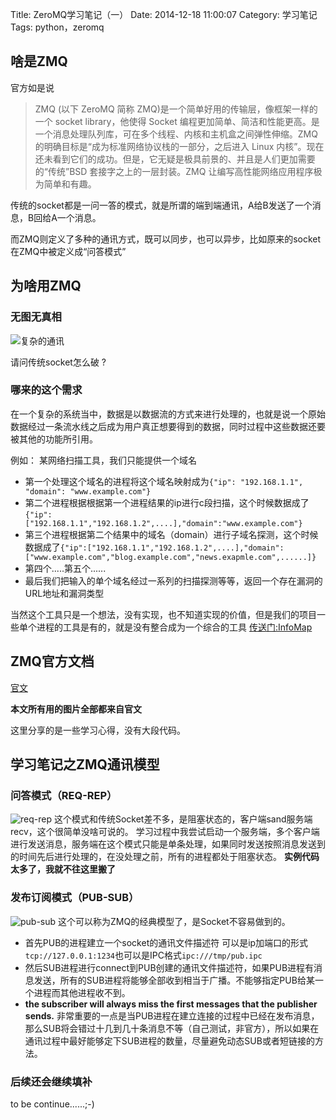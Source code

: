 Title: ZeroMQ学习笔记（一）
Date: 2014-12-18 11:00:07
Category: 学习笔记
Tags: python，zeromq

## 啥是ZMQ
官方如是说
> ZMQ (以下 ZeroMQ 简称 ZMQ)是一个简单好用的传输层，像框架一样的一个 socket library，他使得 Socket 编程更加简单、简洁和性能更高。是一个消息处理队列库，可在多个线程、内核和主机盒之间弹性伸缩。ZMQ 的明确目标是“成为标准网络协议栈的一部分，之后进入 Linux 内核”。现在还未看到它们的成功。但是，它无疑是极具前景的、并且是人们更加需要的“传统”BSD 套接字之上的一层封装。ZMQ 让编写高性能网络应用程序极为简单和有趣。

传统的socket都是一问一答的模式，就是所谓的端到端通讯，A给B发送了一个消息，B回给A一个消息。

而ZMQ则定义了多种的通讯方式，既可以同步，也可以异步，比如原来的socket在ZMQ中被定义成“问答模式”

## 为啥用ZMQ

### 无图无真相

![复杂的通讯](https://github.com/imatix/zguide/raw/master/images/fig8.png)

请问传统socket怎么破 ?

### 哪来的这个需求

在一个复杂的系统当中，数据是以数据流的方式来进行处理的，也就是说一个原始数据经过一条流水线之后成为用户真正想要得到的数据，同时过程中这些数据还要被其他的功能所引用。

例如：
某网络扫描工具，我们只能提供一个域名

- 第一个处理这个域名的进程将这个域名映射成为```{"ip": "192.168.1.1", "domain": "www.example.com"}```
- 第二个进程根据根据第一个进程结果的ip进行c段扫描，这个时候数据成了```{"ip":["192.168.1.1","192.168.1.2",....],"domain":"www.example.com"}```
- 第三个进程根据第二个结果中的域名（domain）进行子域名探测，这个时候数据成了```{"ip":["192.168.1.1","192.168.1.2",....],"domain":["www.example.com","blog.example.com","news.exapmle.com",......]}```
- 第四个.....第五个......
- 最后我们把输入的单个域名经过一系列的扫描探测等等，返回一个存在漏洞的URL地址和漏洞类型

当然这个工具只是一个想法，没有实现，也不知道实现的价值，但是我们的项目一些单个进程的工具是有的，就是没有整合成为一个综合的工具
[传送门:InfoMap](https://github.com/kttzd/informap)

## ZMQ官方文档

[官文](http://zguide.zeromq.org/py:all)

**本文所有用的图片全部都来自官文**

这里分享的是一些学习心得，没有大段代码。

## 学习笔记之ZMQ通讯模型

### 问答模式（REQ-REP）
![req-rep](https://github.com/imatix/zguide/raw/master/images/fig2.png)
这个模式和传统Socket差不多，是阻塞状态的，客户端sand服务端recv，这个很简单没啥可说的。
学习过程中我尝试启动一个服务端，多个客户端进行发送消息，服务端在这个模式只能是单条处理，如果同时发送按照消息发送到的时间先后进行处理的，在没处理之前，所有的进程都处于阻塞状态。
**实例代码太多了，我就不往这里搬了**

### 发布订阅模式（PUB-SUB）
![pub-sub](https://github.com/imatix/zguide/raw/master/images/fig4.png)
这个可以称为ZMQ的经典模型了，是Socket不容易做到的。

- 首先PUB的进程建立一个socket的通讯文件描述符 可以是ip加端口的形式```tcp://127.0.0.1:1234```也可以是IPC格式```ipc:///tmp/pub.ipc```
- 然后SUB进程进行connect到PUB创建的通讯文件描述符，如果PUB进程有消息发送，所有的SUB进程将能够全部收到相当于广播。不能够指定PUB给某一个进程而其他进程收不到。
- **the subscriber will always miss the first messages that the publisher sends.** 非常重要的一点是当PUB进程在建立连接的过程中已经在发布消息，那么SUB将会错过十几到几十条消息不等（自己测试，非官方），所以如果在通讯过程中最好能够定下SUB进程的数量，尽量避免动态SUB或者短链接的方法。

### 后续还会继续填补

to be continue......;-)

